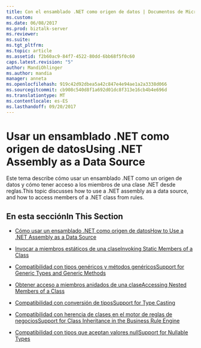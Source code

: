 ```yaml
---
title: Con el ensamblado .NET como origen de datos | Documentos de Microsoft
ms.custom: 
ms.date: 06/08/2017
ms.prod: biztalk-server
ms.reviewer: 
ms.suite: 
ms.tgt_pltfrm: 
ms.topic: article
ms.assetid: f2b60ac9-84f7-4522-80dd-6bb68f5f0c60
caps.latest.revision: "5"
author: MandiOhlinger
ms.author: mandia
manager: anneta
ms.openlocfilehash: 919c42d92dbea5a42c847e4e94ae1a2a3338d066
ms.sourcegitcommit: cb908c540d8f1a692d01dc8f313e16cb4b4e696d
ms.translationtype: MT
ms.contentlocale: es-ES
ms.lasthandoff: 09/20/2017
---
```

# <a name="using-net-assembly-as-a-data-source"></a><span data-ttu-id="dc94a-102">Usar un ensamblado .NET como origen de datos</span><span class="sxs-lookup"><span data-stu-id="dc94a-102">Using .NET Assembly as a Data Source</span></span>
<span data-ttu-id="dc94a-103">Este tema describe cómo usar un ensamblado .NET como un origen de datos y cómo tener acceso a los miembros de una clase .NET desde reglas.</span><span class="sxs-lookup"><span data-stu-id="dc94a-103">This topic discusses how to use a .NET assembly as a data source, and how to access members of a .NET class from rules.</span></span>  
  
## <a name="in-this-section"></a><span data-ttu-id="dc94a-104">En esta sección</span><span class="sxs-lookup"><span data-stu-id="dc94a-104">In This Section</span></span>  
  
-   [<span data-ttu-id="dc94a-105">Cómo usar un ensamblado .NET como origen de datos</span><span class="sxs-lookup"><span data-stu-id="dc94a-105">How to Use a .NET Assembly as a Data Source</span></span>](../core/how-to-use-a-net-assembly-as-a-data-source.md)  
  
-   [<span data-ttu-id="dc94a-106">Invocar a miembros estáticos de una clase</span><span class="sxs-lookup"><span data-stu-id="dc94a-106">Invoking Static Members of a Class</span></span>](../core/invoking-static-members-of-a-class.md)  
  
-   [<span data-ttu-id="dc94a-107">Compatibilidad con tipos genéricos y métodos genéricos</span><span class="sxs-lookup"><span data-stu-id="dc94a-107">Support for Generic Types and Generic Methods</span></span>](../core/support-for-generic-types-and-generic-methods.md)  
  
-   [<span data-ttu-id="dc94a-108">Obtener acceso a miembros anidados de una clase</span><span class="sxs-lookup"><span data-stu-id="dc94a-108">Accessing Nested Members of a Class</span></span>](../core/accessing-nested-members-of-a-class.md)  
  
-   [<span data-ttu-id="dc94a-109">Compatibilidad con conversión de tipos</span><span class="sxs-lookup"><span data-stu-id="dc94a-109">Support for Type Casting</span></span>](../core/support-for-type-casting.md)  
  
-   [<span data-ttu-id="dc94a-110">Compatibilidad con herencia de clases en el motor de reglas de negocios</span><span class="sxs-lookup"><span data-stu-id="dc94a-110">Support for Class Inheritance in the Business Rule Engine</span></span>](../core/support-for-class-inheritance-in-the-business-rule-engine.md)  
  
-   [<span data-ttu-id="dc94a-111">Compatibilidad con tipos que aceptan valores null</span><span class="sxs-lookup"><span data-stu-id="dc94a-111">Support for Nullable Types</span></span>](../core/support-for-nullable-types.md)